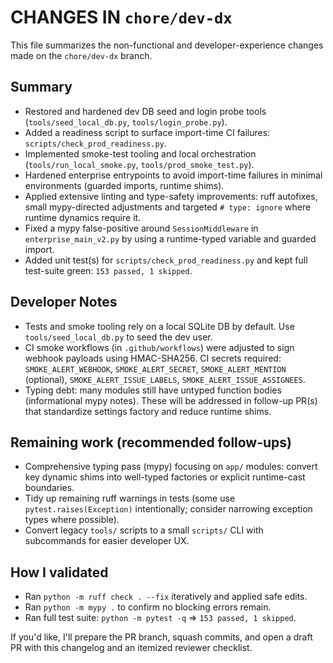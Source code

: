 # CHANGES IN `chore/dev-dx`

This file summarizes the non-functional and developer-experience changes made on the `chore/dev-dx` branch.

## Summary
- Restored and hardened dev DB seed and login probe tools (`tools/seed_local_db.py`, `tools/login_probe.py`).
- Added a readiness script to surface import-time CI failures: `scripts/check_prod_readiness.py`.
- Implemented smoke-test tooling and local orchestration (`tools/run_local_smoke.py`, `tools/prod_smoke_test.py`).
- Hardened enterprise entrypoints to avoid import-time failures in minimal environments (guarded imports, runtime shims).
- Applied extensive linting and type-safety improvements: ruff autofixes, small mypy-directed adjustments and targeted `# type: ignore` where runtime dynamics require it.
- Fixed a mypy false-positive around `SessionMiddleware` in `enterprise_main_v2.py` by using a runtime-typed variable and guarded import.
- Added unit test(s) for `scripts/check_prod_readiness.py` and kept full test-suite green: `153 passed, 1 skipped`.

## Developer Notes
- Tests and smoke tooling rely on a local SQLite DB by default. Use `tools/seed_local_db.py` to seed the dev user.
- CI smoke workflows (in `.github/workflows`) were adjusted to sign webhook payloads using HMAC-SHA256. CI secrets required: `SMOKE_ALERT_WEBHOOK`, `SMOKE_ALERT_SECRET`, `SMOKE_ALERT_MENTION` (optional), `SMOKE_ALERT_ISSUE_LABELS`, `SMOKE_ALERT_ISSUE_ASSIGNEES`.
- Typing debt: many modules still have untyped function bodies (informational mypy notes). These will be addressed in follow-up PR(s) that standardize settings factory and reduce runtime shims.

## Remaining work (recommended follow-ups)
- Comprehensive typing pass (mypy) focusing on `app/` modules: convert key dynamic shims into well-typed factories or explicit runtime-cast boundaries.
- Tidy up remaining ruff warnings in tests (some use `pytest.raises(Exception)` intentionally; consider narrowing exception types where possible).
- Convert legacy `tools/` scripts to a small `scripts/` CLI with subcommands for easier developer UX.

## How I validated
- Ran `python -m ruff check . --fix` iteratively and applied safe edits.
- Ran `python -m mypy .` to confirm no blocking errors remain.
- Ran full test suite: `python -m pytest -q` => `153 passed, 1 skipped`.

If you'd like, I'll prepare the PR branch, squash commits, and open a draft PR with this changelog and an itemized reviewer checklist.
